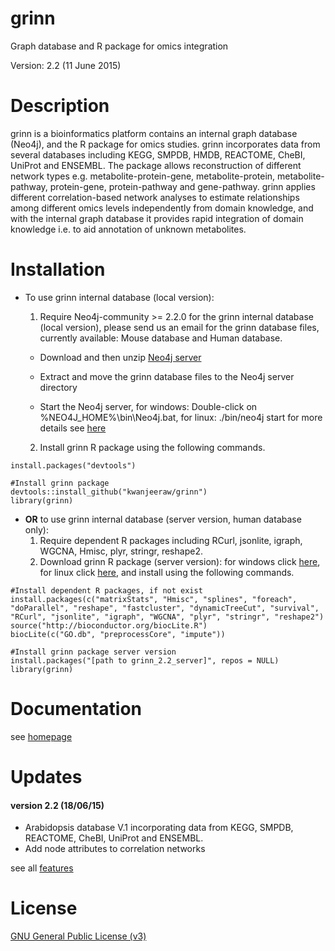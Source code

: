 # grinn
Graph database and R package for omics integration

Version: 2.2 (11 June 2015)

Description
=========
grinn is a bioinformatics platform contains an internal graph database (Neo4j), and the R package for omics studies.
grinn incorporates data from several databases including KEGG, SMPDB, HMDB, REACTOME, CheBI, UniProt and ENSEMBL.
The package allows reconstruction of different network types e.g. metabolite-protein-gene, metabolite-protein, metabolite-pathway, protein-gene, protein-pathway and gene-pathway.
grinn applies different correlation-based network analyses to estimate relationships among different omics levels independently from domain knowledge, and with the internal graph database it provides rapid integration of domain knowledge i.e. to aid annotation of unknown metabolites.

Installation
=========
* To use grinn internal database (local version):
  1. Require Neo4j-community >= 2.2.0 for the grinn internal database (local version), please send us an email for the grinn database files, currently available: Mouse database and Human database.

    - Download and then unzip [Neo4j server](http://neo4j.com/download/)

    - Extract and move the grinn database files to the Neo4j server directory

    - Start the Neo4j server, for windows: Double-click on %NEO4J_HOME%\bin\Neo4j.bat, for linux: ./bin/neo4j start 
for more details see [here](http://neo4j.com/docs/stable/server-installation.html)  
  2. Install grinn R package using the following commands.
```
install.packages("devtools")

#Install grinn package
devtools::install_github("kwanjeeraw/grinn")
library(grinn)
```
* <b>OR</b> to use grinn internal database (server version, human database only):
  1. Require dependent R packages including RCurl, jsonlite, igraph, WGCNA, Hmisc, plyr, stringr, reshape2.
  2. Download grinn R package (server version): for windows click [here](http://kwanjeeraw.github.io/grinn/extra/grinn_2.2_server.zip), for linux click [here](http://kwanjeeraw.github.io/grinn/extra/grinn_2.2_server.tgz), and install using the following commands.
```
#Install dependent R packages, if not exist
install.packages(c("matrixStats", "Hmisc", "splines", "foreach", "doParallel", "reshape", "fastcluster", "dynamicTreeCut", "survival", "RCurl", "jsonlite", "igraph", "WGCNA", "plyr", "stringr", "reshape2") 
source("http://bioconductor.org/biocLite.R") 
biocLite(c("GO.db", "preprocessCore", "impute"))

#Install grinn package server version
install.packages("[path to grinn_2.2_server]", repos = NULL)
library(grinn)
```

Documentation
=========
see [homepage](http://kwanjeeraw.github.io/grinn/)

Updates
=========
#### version 2.2 (18/06/15)
* Arabidopsis database V.1 incorporating data from KEGG, SMPDB, REACTOME, CheBI, UniProt and ENSEMBL.
* Add node attributes to correlation networks

see all [features](NEWS.md)

License
=========
[GNU General Public License (v3)](https://github.com/kwanjeeraw/grinn/blob/master/LICENSE)
